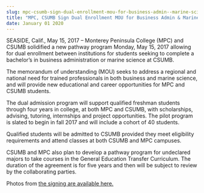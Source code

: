 ```yaml
---
slug: mpc-csumb-sign-dual-enrollment-mou-for-business-admin--marine-science-students
title: "MPC, CSUMB Sign Dual Enrollment MOU for Business Admin & Marine Science Students"
date: January 01 2020
---
```


 
<p>
  SEASIDE, Calif., May 15, 2017 – Monterey Peninsula College (MPC) and CSUMB
  solidified a new pathway program Monday, May 15, 2017 allowing for dual
  enrollment between institutions for students seeking to complete a bachelor’s
  in business administration or marine science at CSUMB.
</p>
<p>
  The memorandum of understanding &#40;MOU&#41; seeks to address a regional and
  national need for trained professionals in both business and marine science,
  and will provide new educational and career opportunities for MPC and CSUMB
  students.
</p>
<p>
  The dual admission program will support qualified freshman students through
  four years in college, at both MPC and CSUMB, with scholarships, advising,
  tutoring, internships and project opportunities. The pilot program is slated
  to begin in fall 2017 and will include a cohort of 40 students.
</p>
<p>
  Qualified students will be admitted to CSUMB provided they meet eligibility
  requirements and attend classes at both CSUMB and MPC campuses.
</p>
<p>
  CSUMB and MPC also plan to develop a pathway program for undeclared majors to
  take courses in the General Education Transfer Curriculum. The duration of the
  agreement is for five years and then will be subject to review by the
  collaborating parties.
</p>
<p>
  Photos from
  <a href="https://flic.kr/s/aHskV3H1JL">the signing are available here.</a>
</p>
 
